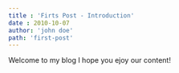 ```yaml
---
title : 'Firts Post - Introduction'
date : 2010-10-07
author: 'john doe'
path: 'first-post'
---
```


Welcome to my blog I hope you ejoy our content!